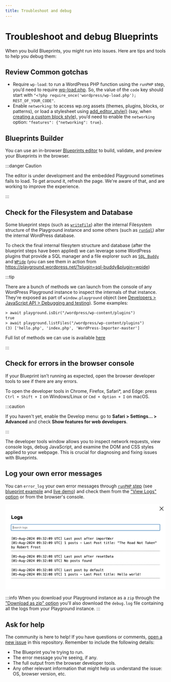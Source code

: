 ```yaml
---
title: Troubleshoot and debug
---
```


# Troubleshoot and debug Blueprints

When you build Blueprints, you might run into issues. Here are tips and tools to help you debug them:

## Review Common gotchas

-   Require `wp-load`: to run a WordPress PHP function using the `runPHP` step, you’d need to require [wp-load.php](https://github.com/WordPress/WordPress/blob/master/wp-load.php). So, the value of the `code` key should start with `"<?php require_once('wordpress/wp-load.php'); REST_OF_YOUR_CODE"`.
-   Enable `networking`: to access wp.org assets (themes, plugins, blocks, or patterns), or load a stylesheet using [add_editor_style()](https://developer.wordpress.org/reference/functions/add_editor_style/) (say, when [creating a custom block style](https://developer.wordpress.org/news/2023/02/creating-custom-block-styles-in-wordpress-themes)), you’d need to enable the `networking` option: `"features": {"networking": true}`.

## Blueprints Builder

You can use an in-browser [Blueprints editor](https://playground.wordpress.net/builder/builder.html) to build, validate, and preview your Blueprints in the browser.

:::danger Caution

The editor is under development and the embedded Playground sometimes fails to load. To get around it, refresh the page. We're aware of that, and are working to improve the experience.

:::

## Check for the Filesystem and Database

Some blueprint steps (such as [`writeFile`](/wordpress-playground/blueprints/steps#WriteFileStep)) alter the internal Filesystem structure of the Playground instance and some others (such as [`runSql`](/wordpress-playground/blueprints/steps#runSql)) alter the internal WordPress database.

To check the final internal filesytem structure and database (after the blueprint steps have been applied) we can leverage some WordPress plugins that provide a SQL manager and a file explorer such as [`SQL Buddy`](https://wordpress.org/plugins/sql-buddy/) and [`WPide`](https://wordpress.org/plugins/wpide/) (you can see them in action from https://playground.wordpress.net/?plugin=sql-buddy&plugin=wpide)

:::tip

There are a bunch of methods we can launch from the console of any WordPress Playground instance to inspect the internals of that instance. They're exposed as part of `window.playground` object (see [Developers > JavaScript API > Debugging and testing](../developers/apis/javascript-api/#debugging-and-testing)). Some examples:

```
> await playground.isDir("/wordpress/wp-content/plugins")
true
> await playground.listFiles("/wordpress/wp-content/plugins")
(3) ['hello.php', 'index.php', 'WordPress-Importer-master']
```

Full list of methods we can use is available [here](/wordpress-playground/api/client/interface/PlaygroundClient)

:::

## Check for errors in the browser console

If your Blueprint isn’t running as expected, open the browser developer tools to see if there are any errors.

To open the developer tools in Chrome, Firefox, Safari\*, and Edge: press `Ctrl + Shift + I` on Windows/Linux or `Cmd + Option + I` on macOS.

:::caution

If you haven't yet, enable the Develop menu: go to **Safari > Settings... > Advanced** and check **Show features for web developers**.

:::

The developer tools window allows you to inspect network requests, view console logs, debug JavaScript, and examine the DOM and CSS styles applied to your webpage. This is crucial for diagnosing and fixing issues with Blueprints.

## Log your own error messages

You can `error_log` your own error messages through [`runPHP` step](./steps#RunPHPStep) (see [blueprint example](https://github.com/wordpress/blueprints/blob/trunk/blueprints/reset-data-and-import-content/blueprint.json) and [live demo](https://playground.wordpress.net/?blueprint-url=https://raw.githubusercontent.com/wordpress/blueprints/trunk/blueprints/reset-data-and-import-content/blueprint.json)) and check them from the ["View Logs" option](../main/web-instance.md#playground-options-menu) or from the browser's console.

![Log errors snapshot](./_assets/log-errors.png)

:::info
When you download your Playground instance as a `zip` through the ["Download as zip" option](../main/web-instance.md#playground-options-menu) you'll also download the `debug.log` file containing all the logs from your Playground instance.
:::

## Ask for help

The community is here to help! If you have questions or comments, [open a new issue](https://github.com/adamziel/blueprints/issues) in this repository. Remember to include the following details:

-   The Blueprint you’re trying to run.
-   The error message you’re seeing, if any.
-   The full output from the browser developer tools.
-   Any other relevant information that might help us understand the issue: OS, browser version, etc.
